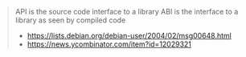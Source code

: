 > API is the source code interface to a library
> ABI is the interface to a library as seen by compiled code
> - https://lists.debian.org/debian-user/2004/02/msg00648.html
> - https://news.ycombinator.com/item?id=12029321
